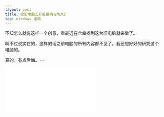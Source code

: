 ```yaml
---
layout: post
title: 给旧电脑上彩虹猫病毒MEMZ
tag: windows 电脑
---
```


不知怎么就有这样一个创意，看最近在仓库找到这台旧电脑就来做了。

啊不过说实在的，这样的话之前电脑的所有内容都不见了。我还想好好的研究这个电脑的。

真的。有点后悔。==

<iframe src="//player.bilibili.com/player.html?aid=43124083&bvid=BV14b411S7xp&cid=75604095&page=1" scrolling="no" border="0" frameborder="no" framespacing="0" allowfullscreen="true"> </iframe>
